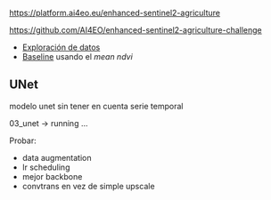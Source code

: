 https://platform.ai4eo.eu/enhanced-sentinel2-agriculture

https://github.com/AI4EO/enhanced-sentinel2-agriculture-challenge

- [Exploración de datos](./00_data_exploration.ipynb)
- [Baseline](./01_baseline.ipynb) usando el *mean ndvi* 

## UNet

modelo unet sin tener en cuenta serie temporal

03_unet -> running ...

Probar:
- data augmentation
- lr scheduling
- mejor backbone
- convtrans en vez de simple upscale